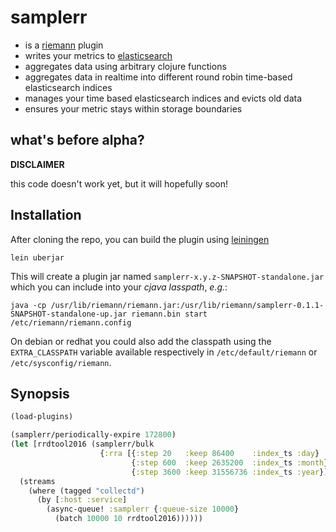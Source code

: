 # samplerr

* is a [riemann](http://riemann.io/) plugin
* writes your metrics to [elasticsearch](http://elastic.co/products/elasticsearch)
* aggregates data using arbitrary clojure functions
* aggregates data in realtime into different round robin time-based elasticsearch indices
* manages your time based elasticsearch indices and evicts old data
* ensures your metric stays within storage boundaries

## what's before alpha?

**DISCLAIMER**

this code doesn't work yet, but it will hopefully soon!

## Installation

After cloning the repo, you can build the plugin using [leiningen](/technomancy/leiningen)

```
lein uberjar
```

This will create a plugin jar named `samplerr-x.y.z-SNAPSHOT-standalone.jar` which you can include into your *cjava lasspath*, *e.g.*:

```
java -cp /usr/lib/riemann/riemann.jar:/usr/lib/riemann/samplerr-0.1.1-SNAPSHOT-standalone-up.jar riemann.bin start /etc/riemann/riemann.config
```

On debian or redhat you could also add the classpath using the `EXTRA_CLASSPATH` variable available respectively in `/etc/default/riemann` or `/etc/sysconfig/riemann`.

## Synopsis

```clojure
(load-plugins)

(samplerr/periodically-expire 172800)
(let [rrdtool2016 (samplerr/bulk 
                    {:rra [{:step 20   :keep 86400    :index_ts :day}
                           {:step 600  :keep 2635200  :index_ts :month}
                           {:step 3600 :keep 31556736 :index_ts :year}]})]
  (streams
    (where (tagged "collectd")
      (by [:host :service]
        (async-queue! :samplerr {:queue-size 10000}
          (batch 10000 10 rrdtool2016))))))
```

